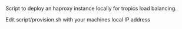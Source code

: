 Script to deploy an haproxy instance locally for tropics load balancing.

Edit script/provision.sh with your machines local IP address
